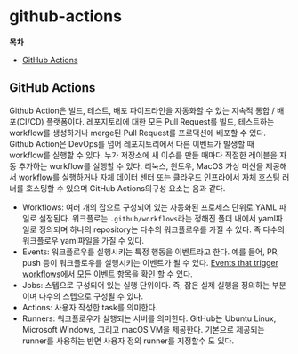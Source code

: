 # github-actions

**목차**
- [GitHub Actions](#github-actions)

## GitHub Actions
Github Action은 빌드, 테스트, 배포 파이프라인을 자동화할 수 있는 지속적 통합 / 배포(CI/CD) 플랫폼이다. 레포지토리에 대한 모든 Pull Request를 빌드, 테스트하는 workflow를 생성하거나 merge된 Pull Request를 프로덕션에 배포할 수 있다. Github Action은 DevOps를 넘어 레포지토리에서 다른 이벤트가 발생할 때 workflow를 실행할 수 있다. 누가 저장소에 새 이슈를 만들 때마다 적절한 레이블을 자동 추가하는 workflow를 실행할 수 있다. 리눅스, 윈도우, MacOS 가상 머신을 제공해서 workflow를 실행하거나 자체 데이터 센터 또는 클라우드 인프라에서 자체 호스팅 러너를 호스팅할 수 있으며 GitHub Actions의구성 요소는 음과 같다.

- Workflows: 여러 개의 잡으로 구성되어 있는 자동화된 프로세스 단위로 YAML 파일로 설정된다. 워크플로는 `.github/workflows`라는 정해진 폴더 내에서 yaml파일로 정의되며 하나의 repository는 다수의 워크플로우를 가질 수 있다. 즉 다수의 워크플로우 yaml파일을 가질 수 있다.
- Events: 워크플로우를 실행시키는 특정 행동을 이벤트라고 한다. 예를 들어, PR, push 등이 워크플로우를 실행시키는 이벤트가 될 수 있다. [Events that trigger workflows](https://docs.github.com/en/actions/using-workflows/events-that-trigger-workflows)에서 모든 이벤트 항목을 확인 할 수 있다.
- Jobs: 스텝으로 구성되어 있는 실행 단위이다. 즉, 잡은 실제 실행을 정의하는 부분이며 다수의 스텝으로 구성될 수 있다.
- Actions: 사용자 작성한 task를 의미한다.
- Runners: 워크플로우가 실행되는 서버를 의미한다. GitHub는 Ubuntu Linux, Microsoft Windows, 그리고 macOS VM을 제공한다. 기본으로 제공되는 runner를 사용하는 반면 사용자 정의 runner를 지정할수 도 있다.




